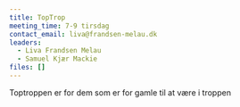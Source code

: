 ```yaml
---
title: TopTrop
meeting_time: 7-9 tirsdag
contact_email: liva@frandsen-melau.dk
leaders:
  - Liva Frandsen Melau
  - Samuel Kjær Mackie
files: []
---
```

Toptroppen er for dem som er for gamle til at være i troppen
